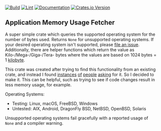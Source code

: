 [![Build](https://github.com/rjzak/app-memory-usage-fetcher/actions/workflows/build.yml/badge.svg)](https://github.com/rjzak/app-memory-usage-fetcher/actions/workflows/build.yml)
[![Lint](https://github.com/rjzak/app-memory-usage-fetcher/actions/workflows/lint.yml/badge.svg)](https://github.com/rjzak/app-memory-usage-fetcher/actions/workflows/lint.yml)
[![Documentation](https://docs.rs/app-memory-usage-fetcher/badge.svg)](https://docs.rs/app-memory-usage-fetcher/)
[![Crates.io Version](https://img.shields.io/crates/v/app-memory-usage-fetcher)](https://crates.io/crates/app-memory-usage-fetcher)

## Application Memory Usage Fetcher

A super simple crate which queries the supported operating system for the number of bytes used. Returns `None` for unsupported operating systems. If your desired operating system isn't supported, please [file an issue](https://github.com/rjzak/app-memory-usage-fetcher/issues).
Additionally, there are helper functions which return the value as Kilo-/Mega-/Giga-/Tera- bytes where the values are based on 1024 bytes = 1 [kilobyte](https://en.wikipedia.org/wiki/Kilobyte).

This crate was created after trying to find this functionality from an existing crate, and instead I found [instances](https://www.reddit.com/r/rust/comments/b9irmd/question_how_to_determine_memory_usage_of_current/) [of](https://stackoverflow.com/questions/74558630/is-there-a-simple-way-to-measure-total-memory-consumption) [people](https://users.rust-lang.org/t/tracking-memory-usage/98451) [asking](https://www.reddit.com/r/rust/comments/twqi7e/how_to_investigate_memory_usage_of_your_rust/) for it. So I decided to make it. This can be helpful, such as trying to see if code changes result in less memory usage, for example.

Operating Systems:
* Testing: Linux, macOS, FreeBSD, Windows
* Untested: AIX, Android, DragonFly BSD, NetBSD, OpenBSD, Solaris

Unsupported operating systems fail gracefully with a reported usage of `None` and a compiler warning.
